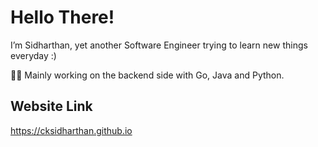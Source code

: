 # Hello There!

I’m Sidharthan, yet another Software Engineer trying to learn new things everyday :)

👨‍💻 Mainly working on the backend side with Go, Java and Python.

## Website Link 
https://cksidharthan.github.io
